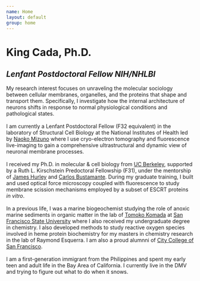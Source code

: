 ```yaml
---
name: Home
layout: default
group: home
---
```


<h1 class="text-center">King Cada, Ph.D.</h1>
<h2 class="text-center"><i>Lenfant Postdoctoral Fellow NIH/NHLBI</i></h2>

<p class="lead text-left">

My research interest focuses on unraveling the molecular sociology between cellular membranes, organelles, and the proteins that shape and transport them. Specifically, I investigate how the internal architecture of neurons shifts in response to normal physiological conditions and pathological states. <br>
<br>
I am currently a Lenfant Postdoctoral Fellow (F32 equivalent) in the laboratory of Structural Cell Biology at the National Institutes of Health led by [Naoko Mizuno](https://www.nhlbi.nih.gov/science/laboratory-structural-cell-biology) where I use cryo-electron tomography and fluorescence live-imaging to gain a comprehensive ultrastructural and dynamic view of neuronal membrane processes.  
<br>
I received my Ph.D. in molecular & cell biology from [UC Berkeley](https://www.berkeley.edu/), supported by a Ruth L. Kirschstein Predoctoral Fellowship (F31), under the mentorship of [James Hurley](https://membrane.berkeley.edu/) and [Carlos Bustamante](https://bustamante.berkeley.edu/). During my graduate training, I built and used optical force microscopy coupled with fluorescence to study membrane scission mechanisms employed by a subset of ESCRT proteins <i>in vitro</i>.
<br>
<br>
In a previous life, I was a marine biogeochemist studying the role of anoxic marine sediments in organic matter in the lab of [Tomoko Komada](https://komadatmk.wixsite.com/komadalab) at [San Francisco State University](https://www.sfsu.edu/) where I also received my undergraduate degree in chemistry. I also developed methods to study reactive oxygen species involved in heme protein biochemistry for my masters in chemistry research in the lab of Raymond Esquerra. I am also a proud alumnni of [City College of San Francisco](https://www.ccsf.edu/). 
<br>
<br>
I am a first-generation immigrant from the Philippines and spent my early teen and adult life in the Bay Area of California. I currently live in the DMV and trying to figure out what to do when it snows.   
</p>
